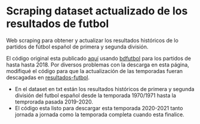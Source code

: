 # Scraping dataset actualizado de los resultados de futbol 
Web scraping para obtener y actualizar los resultados históricos de lo partidos de fútbol español de primera y segunda división.

El código original esta publicado [aquí](https://github.com/RicardoMoya/FootballMatchesDataSet) usando [bdfutbol](https://www.bdfutbol.com/es/index.html) para los partidos de hasta hasta 2018. Por diversos problemas con la descarga en esta página, modifiqué el código para que la actualización de las temporadas fueran descagadas en [resultados-futbol](https://www.resultados-futbol.com/).

- En el dataset en txt están los resultados históricos de primera y segunda división del futbol español desde la temporada 1970/1971 hasta la temprorada pasada 2019-2020.
- El código esta listo para descargar esta temporada 2020-2021 tanto jornada a jornada como la temporada completa cuando esta finalice.
